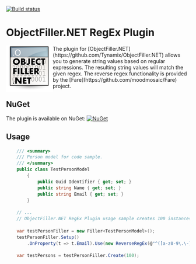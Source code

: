 [![Build status](https://ci.appveyor.com/api/projects/status/agpo7c366s6e449n?svg=true)](https://ci.appveyor.com/project/Lichtel/objectfiller-net-reverseregex)

# ObjectFiller.NET RegEx Plugin

<img align="left" src="https://raw.githubusercontent.com/Lichtel/ObjectFiller.NET-RegExPlugin/master/logo.png" alt="Logo" />
The plugin for
[ObjectFiller.NET](https://github.com/Tynamix/ObjectFiller.NET) allows you to generate string values based on regular expressions. The resulting string values will match the given regex. The reverse regex functionality is provided by the [Fare](https://github.com/moodmosaic/Fare) project.

## NuGet

The plugin is available on NuGet:
[![NuGet](https://img.shields.io/nuget/v/Tynamix.ObjectFiller.RegEx.svg)](https://www.nuget.org/packages/Tynamix.ObjectFiller.RegEx/)

## Usage

```csharp
    /// <summary>
    /// Person model for code sample.
    /// </summary>
    public class TestPersonModel
        {
            public Guid Identifier { get; set; }
            public string Name { get; set; }
            public string Email { get; set; }
        }

    // ...
    // ObjectFiller.NET RegEx Plugin usage sample creates 100 instances with pattern-matching email adresses.

    var testPersonFiller = new Filler<TestPersonModel>();
    testPersonFiller.Setup()
        .OnProperty(t => t.Email).Use(new ReverseRegEx(@"^([a-z0-9\.\-]+)@([a-z0-9\-]+)((\.([a-z]){2,3})+)$"));

    var testPersons = testPersonFiller.Create(100);
```
